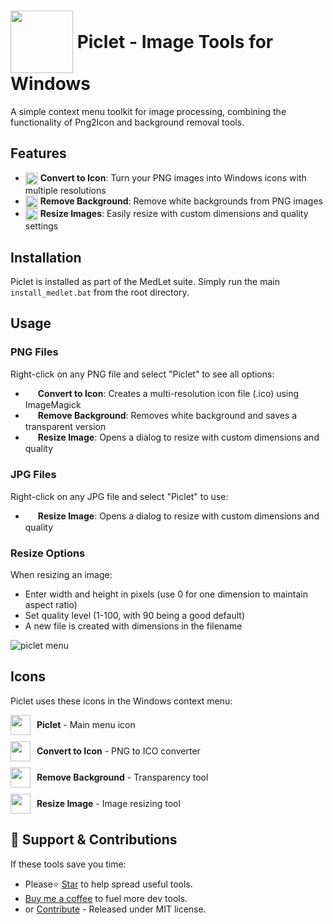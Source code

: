 # <img src="src/icons/piclet.ico" height="100" style="vertical-align: middle;"> <span style="vertical-align: middle;">Piclet - Image Tools for Windows</span>

A simple context menu toolkit for image processing, combining the functionality of Png2Icon and background removal tools.

## Features

- <img src="src/icons/png2icon.ico" height="20" style="vertical-align: middle;"> **Convert to Icon**: Turn your PNG images into Windows icons with multiple resolutions
- <img src="src/icons/removebg.ico" height="20" style="vertical-align: middle;"> **Remove Background**: Remove white backgrounds from PNG images
- <img src="src/icons/resize.ico" height="20" style="vertical-align: middle;"> **Resize Images**: Easily resize with custom dimensions and quality settings

## Installation

Piclet is installed as part of the MedLet suite. Simply run the main `install_medlet.bat` from the root directory.

## Usage

### PNG Files
Right-click on any PNG file and select "Piclet" to see all options:

- <img src="src/icons/png2icon.ico" height="16" style="vertical-align: middle;"> **Convert to Icon**: Creates a multi-resolution icon file (.ico) using ImageMagick
- <img src="src/icons/removebg.ico" height="16" style="vertical-align: middle;"> **Remove Background**: Removes white background and saves a transparent version
- <img src="src/icons/resize.ico" height="16" style="vertical-align: middle;"> **Resize Image**: Opens a dialog to resize with custom dimensions and quality

### JPG Files
Right-click on any JPG file and select "Piclet" to use:

- <img src="src/icons/resize.ico" height="16" style="vertical-align: middle;"> **Resize Image**: Opens a dialog to resize with custom dimensions and quality

### Resize Options
When resizing an image:
- Enter width and height in pixels (use 0 for one dimension to maintain aspect ratio)
- Set quality level (1-100, with 90 being a good default)
- A new file is created with dimensions in the filename

![piclet menu](demo/piclet-menu.png)

## Icons
Piclet uses these icons in the Windows context menu:

<div style="display: flex; align-items: center; margin-bottom: 10px;">
  <img src="src/icons/piclet.ico" height="32">
  <span style="margin-left: 10px;"><strong>Piclet</strong> - Main menu icon</span>
</div>

<div style="display: flex; align-items: center; margin-bottom: 10px;">
  <img src="src/icons/png2icon.ico" height="32">
  <span style="margin-left: 10px;"><strong>Convert to Icon</strong> - PNG to ICO converter</span>
</div>

<div style="display: flex; align-items: center; margin-bottom: 10px;">
  <img src="src/icons/removebg.ico" height="32">
  <span style="margin-left: 10px;"><strong>Remove Background</strong> - Transparency tool</span>
</div>

<div style="display: flex; align-items: center; margin-bottom: 10px;">
  <img src="src/icons/resize.ico" height="32">
  <span style="margin-left: 10px;"><strong>Resize Image</strong> - Image resizing tool</span>
</div>

## 🌱 Support & Contributions
If these tools save you time:
- Please⭐ <a href="../../../stargazers" target="_blank">Star</a> to help spread useful tools.
- <a href="https://buymeacoffee.com/spark88" target="_blank">Buy me a coffee</a> to fuel more dev tools.
- or <a href="../../../fork" target="_blank">Contribute</a> - Released under MIT license. 